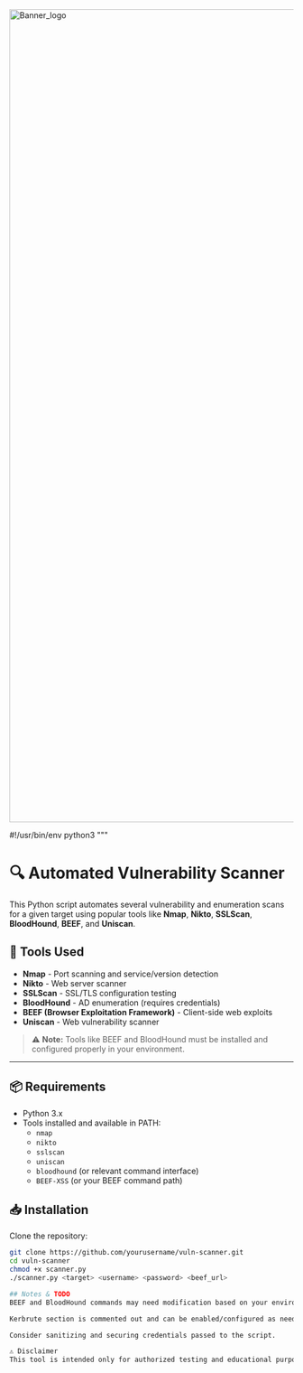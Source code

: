 <img width="2560" height="1440" alt="Banner_logo" src="https://github.com/user-attachments/assets/1a4de613-24ec-4217-8e8e-b5b6608b7a46" />



#!/usr/bin/env python3
"""
# 🔍 Automated Vulnerability Scanner

This Python script automates several vulnerability and enumeration scans for a given target using popular tools like **Nmap**, **Nikto**, **SSLScan**, **BloodHound**, **BEEF**, and **Uniscan**.

## 🧰 Tools Used
- **Nmap** - Port scanning and service/version detection
- **Nikto** - Web server scanner
- **SSLScan** - SSL/TLS configuration testing
- **BloodHound** - AD enumeration (requires credentials)
- **BEEF (Browser Exploitation Framework)** - Client-side web exploits
- **Uniscan** - Web vulnerability scanner

> ⚠️ **Note:** Tools like BEEF and BloodHound must be installed and configured properly in your environment.

---

## 📦 Requirements

- Python 3.x
- Tools installed and available in PATH:
  - `nmap`
  - `nikto`
  - `sslscan`
  - `uniscan`
  - `bloodhound` (or relevant command interface)
  - `BEEF-XSS` (or your BEEF command path)

## 📥 Installation

Clone the repository:

```bash
git clone https://github.com/yourusername/vuln-scanner.git
cd vuln-scanner
chmod +x scanner.py
./scanner.py <target> <username> <password> <beef_url>

## Notes & TODO
BEEF and BloodHound commands may need modification based on your environment.

Kerbrute section is commented out and can be enabled/configured as needed.

Consider sanitizing and securing credentials passed to the script.

⚠️ Disclaimer
This tool is intended only for authorized testing and educational purposes. Unauthorized use against systems you don't own or have explicit permission to scan is illegal and unethical.
